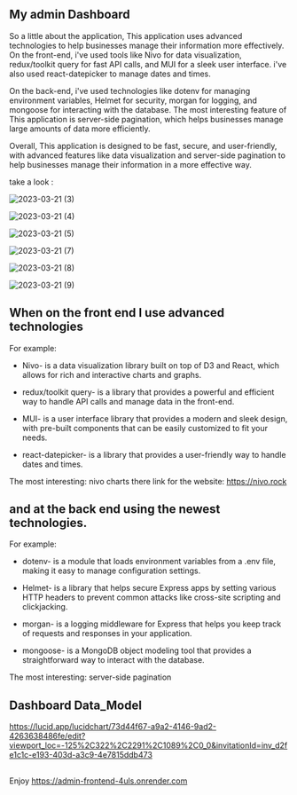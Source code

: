 ## My admin Dashboard


So a little about the application,
This application uses advanced technologies to help businesses manage their information more effectively. On the front-end, i've used tools like Nivo for data visualization, redux/toolkit query for fast API calls, and MUI for a sleek user interface. i've also used react-datepicker to manage dates and times.

On the back-end, i've used technologies like dotenv for managing environment variables, Helmet for security, morgan for logging, and mongoose for interacting with the database. The most interesting feature of This application is server-side pagination, which helps businesses manage large amounts of data more efficiently.

Overall, This application is designed to be fast, secure, and user-friendly, with advanced features like data visualization and server-side pagination to help businesses manage their information in a more effective way.

take a look : 


![2023-03-21 (3)](https://user-images.githubusercontent.com/102303153/226630788-10026255-e9ee-4d6c-9f31-a189b1f6c9e3.png)

![2023-03-21 (4)](https://user-images.githubusercontent.com/102303153/226631191-36cec61b-0bb5-4a1f-9842-72cee4d2945f.png)

![2023-03-21 (5)](https://user-images.githubusercontent.com/102303153/226631259-2c173c7d-0ac8-4cec-9d0f-a030949e7a0f.png)

![2023-03-21 (7)](https://user-images.githubusercontent.com/102303153/226631303-e80070bb-95bd-4f4e-bd8a-6de7d4fdb1cd.png)

![2023-03-21 (8)](https://user-images.githubusercontent.com/102303153/226631355-41594175-a42b-4de5-9608-58b66fad9792.png)

![2023-03-21 (9)](https://user-images.githubusercontent.com/102303153/226631371-5c649060-610e-43e3-8450-adb5b20c319c.png)



 ## When on the front end I use advanced technologies
  For example:
  
 + Nivo- is a data visualization library built on top of D3 and React, which allows for rich and interactive charts and graphs.
 
+ redux/toolkit query- is a library that provides a powerful and efficient way to handle API calls and manage data in the front-end.

+ MUI- is a user interface library that provides a modern and sleek design, with pre-built components that can be easily customized to fit your needs.

+ react-datepicker- is a library that provides a user-friendly way to handle dates and times.

The most interesting:
nivo charts
there link for the website: https://nivo.rock






## and at the back end using the newest technologies.

For example:

+ dotenv- is a module that loads environment variables from a .env file, making it easy to manage configuration settings.

+ Helmet- is a library that helps secure Express apps by setting various HTTP headers to prevent common attacks like cross-site scripting and clickjacking.

+ morgan- is a logging middleware for Express that helps you keep track of requests and responses in your application.

+ mongoose- is a MongoDB object modeling tool that provides a straightforward way to interact with the database.

The most interesting:
server-side pagination



## Dashboard Data_Model

https://lucid.app/lucidchart/73d44f67-a9a2-4146-9ad2-4263638486fe/edit?viewport_loc=-125%2C322%2C2291%2C1089%2C0_0&invitationId=inv_d2fe1c1c-e193-403d-a3c9-4e7815ddb473




##

Enjoy
https://admin-frontend-4uls.onrender.com

##



